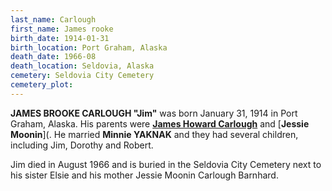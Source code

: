 ```yaml
---
last_name: Carlough
first_name: James rooke
birth_date: 1914-01-31
birth_location: Port Graham, Alaska
death_date: 1966-08
death_location: Seldovia, Alaska
cemetery: Seldovia City Cemetery
cemetery_plot: 
---
```


**JAMES BROOKE CARLOUGH "Jim"** was born January 31, 1914 in Port Graham, Alaska. His parents were [**James Howard Carlough**](../_families/Carlough_Family.md) and [**Jessie Moonin**](. He married **Minnie YAKNAK** and they had several children, including Jim, Dorothy and Robert. 

Jim died in August 1966 and is buried in the Seldovia City Cemetery next to his sister Elsie and his mother Jessie Moonin Carlough Barnhard.
